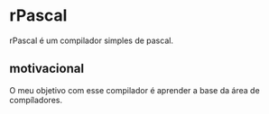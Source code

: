 # rPascal

rPascal é um compilador simples de pascal.

## motivacional

O meu objetivo com esse compilador é aprender a base da área
de compíladores.